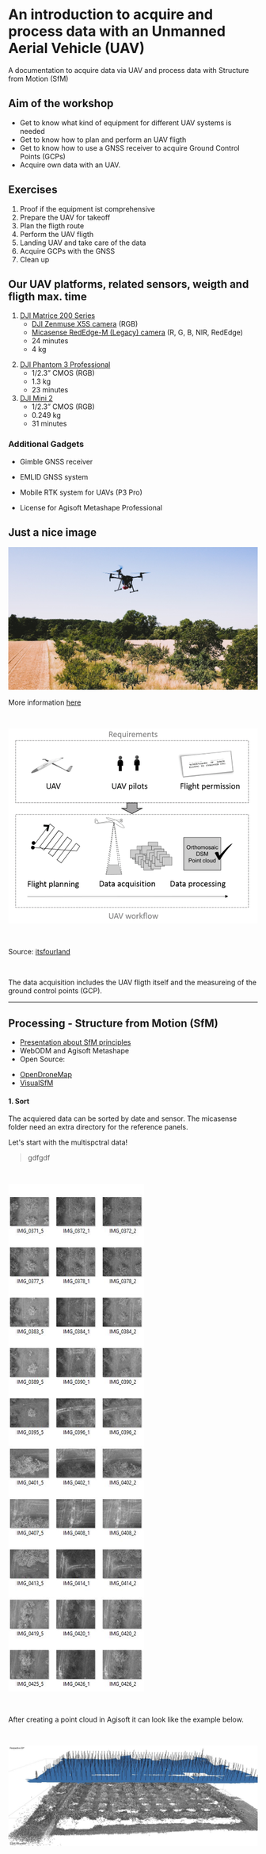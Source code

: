 # An introduction to acquire and process data with an Unmanned Aerial Vehicle (UAV)
A documentation to acquire data via UAV and process data with Structure from Motion (SfM) 

## Aim of the workshop
* Get to know what kind of equipment for different UAV systems is needed
* Get to know how to plan and perform an UAV fligth
* Get to know how to use a GNSS receiver to acquire Ground Control Points (GCPs)
* Acquire own data with an UAV.


## Exercises
1. Proof if the equipment ist comprehensive
2. Prepare the UAV for takeoff
3. Plan the fligth route 
4. Perform the UAV fligth
5. Landing UAV and take care of the data
6. Acquire GCPs with the GNSS
7. Clean up

## Our UAV platforms, related sensors, weigth and fligth max. time
1. [DJI Matrice 200 Series](https://www.dji.com/matrice-200-series)
     * [DJI Zenmuse X5S camera](https://www.dji.com/zenmuse-x5s) (RGB)
     * [Micasense RedEdge-M (Legacy) camera](https://support.micasense.com/hc/en-us/articles/360001485134-Getting-Started-With-RedEdge-M-Legacy-) (R, G, B, NIR, RedEdge)
     * 24 minutes
     * 4 kg
     
<!-- ![RedEdge-M spectral bands](images/RedEdge-M_bands_User_Manual.png "MicaSense RedEdge-M spectral resolution") -->
<!-- <img src="images/RedEdge-M_bands_User_Manual_spectral_bands.png"
     alt="DMicaSense RedEdge-M spectral resolution" width=250/> -->
 
  
2. [DJI Phantom 3 Professional](https://www.dji.com/phantom-3-pro?site=brandsite&from=insite_search)
    * 1/2.3” CMOS (RGB)
    * 1.3 kg
    * 23 minutes
3. [DJI Mini 2](https://store.dji.com/product/mini-2?gclid=CjwKCAiAl9efBhAkEiwA4ToriiKMlmGKfPlxCbG1N3XQUkcqFHg9xXjMrqLKxbfWwHxQ7Q1gixHzJBoCFAYQAvD_BwE&vid=99411&set_region=US&from=store-nav)
    * 1/2.3” CMOS (RGB)
    * 0.249 kg
    * 31 minutes







### Additional Gadgets
- Gimble GNSS receiver
- EMLID GNSS system
- Mobile RTK system for UAVs (P3 Pro)




- License for Agisoft Metashape Professional

## Just a nice image

![Image UAV flying](images/Image_UAV_rgeo_crop.jpg "UAV monitoring orchards")


More information [here](https://rgeo.de/en/p/streuobst/)



<br>

     
![Generic workflow](images/its4land_Ggneric-workflow-for-UAV-based-data-acquisition.png "Generic workflow")


<br>

Source: [itsfourland](https://its4land.com/fly-and-create)

<br>

The data acquisition includes the UAV fligth itself and the measureing of the ground control points (GCP).
<br>


--- 

## Processing - Structure from Motion (SfM)

* [Presentation about SfM principles](https://www.youtube.com/watch?v=iJTqlb7gsWY)
* WebODM and Agisoft Metashape
* Open Source: 
 - [OpenDroneMap](https://www.opendronemap.org/webodm/)
 - [VisualSfM](http://ccwu.me/vsfm/index.html)

#### 1. Sort

The acquiered data can be sorted by date and sensor. The micasense folder need an extra directory for the reference panels.

Let's start with the multispctral data!

> gdfgdf
> 

<br>

![UAV imagery](images/example_uav_imagery.JPG "UAV imagery")

<br>

After creating a point cloud in Agisoft it can look like the example below.

<br>

![Point cloud](images/example_pointcloud.JPG "3D point cloud")








